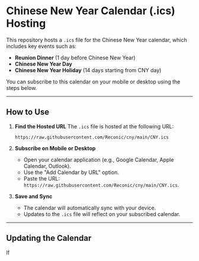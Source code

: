 # Chinese New Year Calendar (.ics) Hosting

This repository hosts a `.ics` file for the Chinese New Year calendar, which includes key events such as:

- **Reunion Dinner** (1 day before Chinese New Year)
- **Chinese New Year Day**
- **Chinese New Year Holiday** (14 days starting from CNY day)

You can subscribe to this calendar on your mobile or desktop using the steps below.

---

## How to Use

1. **Find the Hosted URL**
   The `.ics` file is hosted at the following URL:
   
   `https://raw.githubusercontent.com/Reconic/cny/main/CNY.ics`

2. **Subscribe on Mobile or Desktop**
   - Open your calendar application (e.g., Google Calendar, Apple Calendar, Outlook).
   - Use the "Add Calendar by URL" option.
   - Paste the URL: `https://raw.githubusercontent.com/Reconic/cny/main/CNY.ics`.

3. **Save and Sync**
   - The calendar will automatically sync with your device.
   - Updates to the `.ics` file will reflect on your subscribed calendar.

---

## Updating the Calendar

If 
